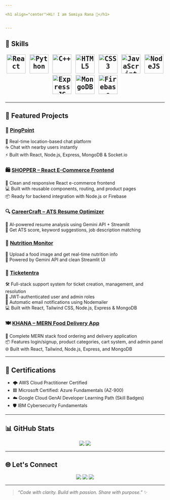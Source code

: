 ```yaml
---

<h1 align="center">Hi! I am Somiya Rana 👋</h1>


---
```


## 🧠 Skills <p align="center"> <kbd> <img src="https://cdn.jsdelivr.net/gh/devicons/devicon/icons/react/react-original.svg" title="React" width="60" /> </kbd> <kbd> <img src="https://cdn.jsdelivr.net/gh/devicons/devicon/icons/python/python-original.svg" title="Python" width="60" /> </kbd> <kbd> <img src="https://cdn.jsdelivr.net/gh/devicons/devicon/icons/cplusplus/cplusplus-original.svg" title="C++" width="60" /> </kbd> <kbd> <img src="https://cdn.jsdelivr.net/gh/devicons/devicon/icons/html5/html5-original.svg" title="HTML5" width="60" /> </kbd> <kbd> <img src="https://cdn.jsdelivr.net/gh/devicons/devicon/icons/css3/css3-original.svg" title="CSS3" width="60" /> </kbd> <kbd> <img src="https://cdn.jsdelivr.net/gh/devicons/devicon/icons/javascript/javascript-original.svg" title="JavaScript" width="60" /> </kbd> <kbd> <img src="https://cdn.jsdelivr.net/gh/devicons/devicon/icons/nodejs/nodejs-original.svg" title="NodeJS" width="60" /> </kbd> <kbd> <img src="https://cdn.jsdelivr.net/gh/devicons/devicon/icons/express/express-original.svg" title="ExpressJS" width="60" /> </kbd> <kbd> <img src="https://cdn.jsdelivr.net/gh/devicons/devicon/icons/mongodb/mongodb-original.svg" title="MongoDB" width="60" /> </kbd> <kbd> <img src="https://cdn.jsdelivr.net/gh/devicons/devicon/icons/firebase/firebase-plain.svg" title="Firebase" width="60" /> </kbd> </p> 
---



## 💼 Featured Projects

### 💬 [PingPoint](https://github.com/SomiyaRana/PingPoint)  

💬 Real-time location-based chat platform  
☕ Chat with nearby users instantly  
⚡ Built with React, Node.js, Express, MongoDB & Socket.io

### 🛍️ [SHOPPER – React E-Commerce Frontend](https://github.com/SomiyaRana/SHOPPER)  

🛒 Clean and responsive React e-commerce frontend  
💻 Built with reusable components, routing, and product pages  
📦 Ready for backend integration with Node.js or Firebase  

### 🔍 [CareerCraft – ATS Resume Optimizer](https://github.com/SomiyaRana/CareerCraft)  

🎯 AI-powered resume analysis using Gemini API + Streamlit  
🧠 Get ATS score, keyword suggestions, job description matching  

### 🥗 [Nutrition Monitor](https://github.com/SomiyaRana/NutritionMonitor)  

🍲 Upload a food image and get real-time nutrition info  
🤖 Powered by Gemini API and clean Streamlit UI  

### 🎫 [Ticketentra](https://github.com/SomiyaRana/Ticketentra)  
 
🛠️ Full-stack support system for ticket creation, management, and resolution  
🔐 JWT-authenticated user and admin roles  
📧 Automatic email notifications using Nodemailer  
💻 Built with React, Tailwind CSS, Node.js, Express & MongoDB  

### 🍽️ [KHANA – MERN Food Delivery App](https://github.com/SomiyaRana/KHANA)  

🍛 Complete MERN stack food ordering and delivery application  
📦 Features login/signup, product categories, cart system, and admin panel  
🌐 Built with React, Tailwind, Node.js, Express, and MongoDB  

---

## 📄 Certifications
- 🌩️ AWS Cloud Practitioner  Certified
- 🟦 Microsoft Certified: Azure Fundamentals (AZ-900)  
- ☁️ Google Cloud GenAI Developer Learning Path (Skill Badges)  
- 🛡️ IBM Cybersecurity Fundamentals  

---

## 📊 GitHub Stats

<p align="center">
  <img src="https://github-readme-stats.vercel.app/api/top-langs/?username=SomiyaRana&layout=compact&theme=tokyonight&hide_border=true"/>
  <img src="https://github-readme-streak-stats.herokuapp.com/?user=SomiyaRana&theme=tokyonight"/>
</p>

---

## 🌐 Let's Connect

<p align="center">
  <a href="mailto:somyarana819@gmail.com"><img src="https://img.shields.io/badge/-Email-D14836?style=flat&logo=gmail&logoColor=white"/></a>
  <a href="https://www.linkedin.com/in/somiya-rana-b35152255"><img src="https://img.shields.io/badge/-LinkedIn-0077B5?style=flat&logo=linkedin&logoColor=white"/></a>
  <a href="https://github.com/SomiyaRana"><img src="https://img.shields.io/badge/-GitHub-181717?style=flat&logo=github&logoColor=white"/></a>
</p>

---

> _“Code with clarity. Build with passion. Share with purpose.”_ ✨

